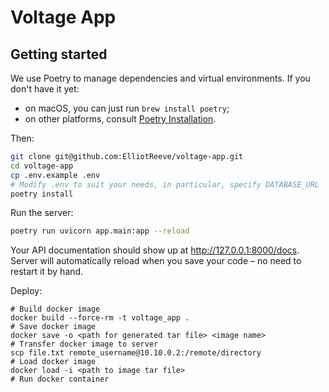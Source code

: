 # Voltage App


## Getting started

We use Poetry to manage dependencies and virtual environments. If you don't have it yet:

- on macOS, you can just run `brew install poetry`;
- on other platforms, consult [Poetry Installation](https://python-poetry.org/docs/#installation).

Then:

```sh
git clone git@github.com:ElliotReeve/voltage-app.git
cd voltage-app
cp .env.example .env
# Modify .env to suit your needs, in particular, specify DATABASE_URL
poetry install
```

Run the server:

```sh
poetry run uvicorn app.main:app --reload
```

Your API documentation should show up at <http://127.0.0.1:8000/docs>. Server will automatically reload when you save your code – no need to restart it by hand.

Deploy:
```ssh
# Build docker image
docker build --force-rm -t voltage_app .
# Save docker image
docker save -o <path for generated tar file> <image name>
# Transfer docker image to server
scp file.txt remote_username@10.10.0.2:/remote/directory
# Load docker image
docker load -i <path to image tar file>
# Run docker container
```
